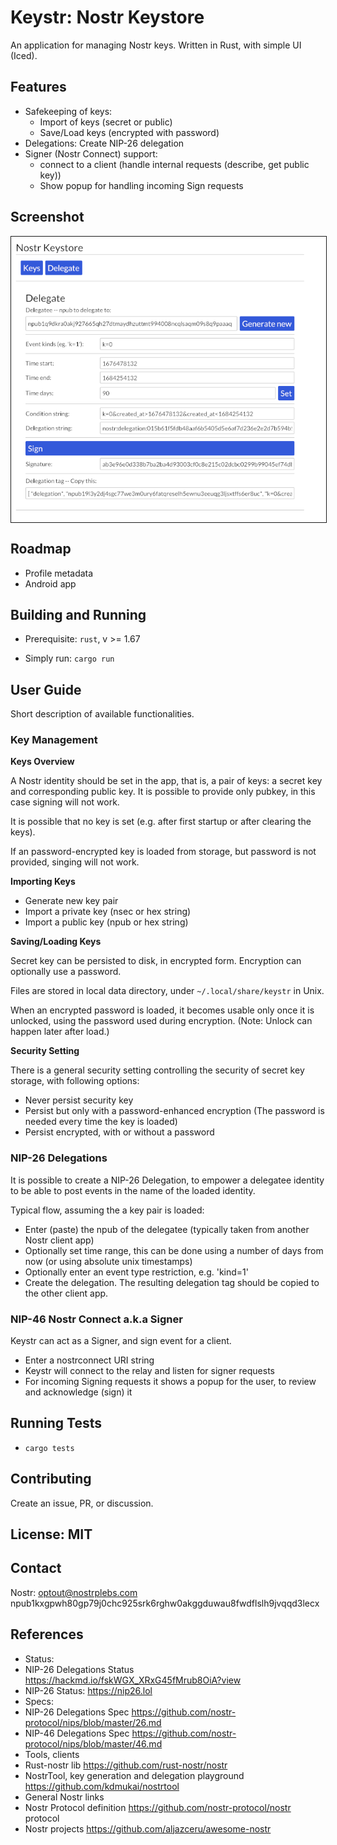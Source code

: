 # **Keystr**: Nostr Keystore

An application for managing Nostr keys.
Written in Rust, with simple UI (Iced).

## Features

- Safekeeping of keys:
  - Import of keys (secret or public)
  - Save/Load keys (encrypted with password)
- Delegations: Create NIP-26 delegation
- Signer (Nostr Connect) support:
  - connect to a client (handle internal requests (describe, get public key))
  - Show popup for handling incoming Sign requests


## Screenshot

<img src="media/screenshot-01-deleg.png" align="center" title="screenshot delegation" border="1">

## Roadmap

- Profile metadata
- Android app

## Building and Running

- Prerequisite: `rust`, v >= 1.67

- Simply run:  `cargo run`

## User Guide

Short description of available functionalities.

### Key Management

**Keys Overview**

A Nostr identity should be set in the app, that is, a pair of keys: a secret key and corresponding public key.
It is possible to provide only pubkey, in this case signing will not work.

It is possible that no key is set (e.g. after first startup or after clearing the keys).

If an password-encrypted key is loaded from storage, but password is not provided, singing will not work.

**Importing Keys**

- Generate new key pair
- Import a private key (nsec or hex string)
- Import a public key (npub or hex string)

**Saving/Loading Keys**

Secret key can be persisted to disk, in encrypted form.
Encryption can optionally use a password.

Files are stored in local data directory, under `~/.local/share/keystr` in Unix.

When an encrypted password is loaded, it becomes usable only once it is unlocked, using the password used during encryption. (Note: Unlock can happen later after load.)

**Security Setting**

There is a general security setting controlling the security of secret key storage, with following options:
- Never persist security key
- Persist but only with a password-enhanced encryption (The password is needed every time the key is loaded)
- Persist encrypted, with or without a password

### NIP-26 Delegations

It is possible to create a NIP-26 Delegation, to empower a delegatee identity to be able to post events in the name of the loaded identity.

Typical flow, assuming the a key pair is loaded:

- Enter (paste) the npub of the delegatee (typically taken from another Nostr client app)
- Optionally set time range, this can be done using a number of days from now (or using absolute unix timestamps)
- Optionally enter an event type restriction, e.g. 'kind=1'
- Create the delegation. The resulting delegation tag should be copied to the other client app.

### NIP-46 Nostr Connect a.k.a Signer

Keystr can act as a Signer, and sign event for a client.

- Enter a nostrconnect URI string
- Keystr will connect to the relay and listen for signer requests
- For incoming Signing requests it shows a popup for the user, to review and acknowledge (sign) it


## Running Tests

- `cargo tests`

## Contributing

Create an issue, PR, or discussion.

## License: MIT

## Contact

Nostr: optout@nostrplebs.com npub1kxgpwh80gp79j0chc925srk6rghw0akggduwau8fwdflslh9jvqqd3lecx

## References

- Status:
 - NIP-26 Delegations Status  https://hackmd.io/fskWGX_XRxG45fMrub8OiA?view
 - NIP-26 Status: https://nip26.lol
- Specs:
 - NIP-26 Delegations Spec https://github.com/nostr-protocol/nips/blob/master/26.md
 - NIP-46 Delegations Spec https://github.com/nostr-protocol/nips/blob/master/46.md
- Tools, clients
 - Rust-nostr lib  https://github.com/rust-nostr/nostr
 - NostrTool, key generation and delegation playground  https://github.com/kdmukai/nostrtool
- General Nostr links
 - Nostr Protocol definition  https://github.com/nostr-protocol/nostr  protocol
 - Nostr projects  https://github.com/aljazceru/awesome-nostr


